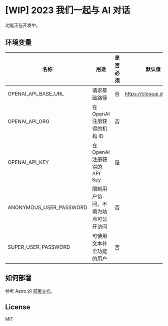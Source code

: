 # [WIP] 2023 我们一起与 AI 对话

功能正在开发中。

## 环境变量

| 名称                    | 用途                               | 是否必须 | 默认值                   |
| ----------------------- | ---------------------------------- | -------- | ------------------------ |
| OPENAI_API_BASE_URL     | 请求基础路径                       | 否       | https://closeai.deno.dev |
| OPENAI_API_ORG          | 在 OpenAI 注册获得的机构 ID        | 否       |                          |
| OPENAI_API_KEY          | 在 OpenAI 注册获得的 API Key       | 是       |                          |
| ANONYMOUS_USER_PASSWORD | 限制用户访问，不填为站点可公开访问 | 否       |                          |
| SUPER_USER_PASSWORD     | 可使用文本补全功能的用户           | 否       |                          |

## 如何部署

参考 Astro 的 [部署文档](https://docs.astro.build/en/guides/deploy/)。

## License

MIT
